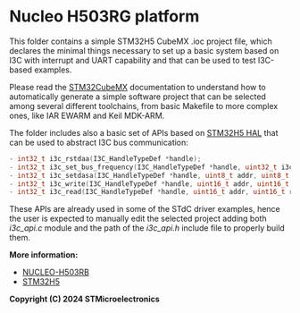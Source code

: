 # Nucleo H503RG platform

This folder contains a simple STM32H5 CubeMX .ioc project file, which declares the minimal things necessary to set up a basic system based on I3C with interrupt and UART capability and that can be used to test I3C-based examples.

Please read the [STM32CubeMX](https://www.st.com/en/development-tools/stm32cubemx.html) documentation to understand how to automatically generate a simple software project that can be selected among several different toolchains, from basic Makefile to more complex ones, like IAR EWARM and Keil MDK-ARM.

The folder includes also a basic set of APIs based on [STM32H5 HAL](https://www.st.com/en/embedded-software/stm32cubeh5.html) that can be used to abstract I3C bus communication:

  ```c
  - int32_t i3c_rstdaa(I3C_HandleTypeDef *handle);
  - int32_t i3c_set_bus_frequency(I3C_HandleTypeDef *handle, uint32_t i3c_freq);
  - int32_t i3c_setdasa(I3C_HandleTypeDef *handle, uint8_t addr, uint8_t *cccdata, uint16_t len);
  - int32_t i3c_write(I3C_HandleTypeDef *handle, uint16_t addr, uint16_t reg, uint8_t *pdata, uint16_t len);
  - int32_t i3c_read(I3C_HandleTypeDef *handle, uint16_t addr, uint16_t reg, uint8_t *pdata, uint16_t len);
  ```

These APIs are already used in some of the STdC driver examples, hence the user is expected to manually edit the selected project adding both *i3c_api.c* module and the path of the *i3c_api.h* include file to properly build them.

**More information:**
  - [NUCLEO-H503RB](https://www.st.com/en/evaluation-tools/nucleo-h503rb.html)
  - [STM32H5](http://st.com/STM32H5)

**Copyright (C) 2024 STMicroelectronics**
